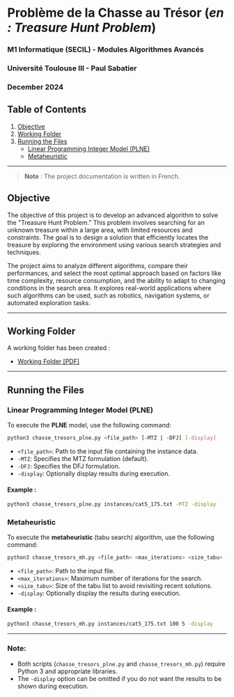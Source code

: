 # Problème de la Chasse au Trésor (*en : Treasure Hunt Problem*)

### M1 Informatique (SECIL) - Modules Algorithmes Avancés
### Université Toulouse III - Paul Sabatier 
### December 2024

## Table of Contents
1. [Objective](#objective)
2. [Working Folder](#working-folder)
3. [Running the Files](#running-the-files)
   - [Linear Programming Integer Model (PLNE)](#linear-programming-integer-model-plne)
   - [Metaheuristic](#metaheuristic)

---

> **Note** : The project documentation is written in French.

## Objective
The objective of this project is to develop an advanced algorithm to solve the "Treasure Hunt Problem." This problem involves searching for an unknown treasure within a large area, with limited resources and constraints. The goal is to design a solution that efficiently locates the treasure by exploring the environment using various search strategies and techniques.

The project aims to analyze different algorithms, compare their performances, and select the most optimal approach based on factors like time complexity, resource consumption, and the ability to adapt to changing conditions in the search area. It explores real-world applications where such algorithms can be used, such as robotics, navigation systems, or automated exploration tasks.

---

## Working Folder

A working folder has been created :
- [Working Folder [PDF]](./Compte_Rendu.pdf)

---

## Running the Files

### Linear Programming Integer Model (PLNE)

To execute the **PLNE** model, use the following command:

```bash
python3 chasse_tresors_plne.py <file_path> [-MTZ | -DFJ] [-display]
```

- `<file_path>`: Path to the input file containing the instance data.
- `-MTZ`: Specifies the MTZ formulation (default).
- `-DFJ`: Specifies the DFJ formulation.
- `-display`: Optionally display results during execution.

#### Example :
```bash
python3 chasse_tresors_plne.py instances/cat5_175.txt -MTZ -display
```

### Metaheuristic

To execute the **metaheuristic** (tabu search) algorithm, use the following command:

```bash
python3 chasse_tresors_mh.py <file_path> <max_iterations> <size_tabu> [-display]
```

- `<file_path>`: Path to the input file.
- `<max_iterations>`: Maximum number of iterations for the search.
- `<size_tabu>`: Size of the tabu list to avoid revisiting recent solutions.
- `-display`: Optionally display the results during execution.

#### Example :
```bash
python3 chasse_tresors_mh.py instances/cat5_175.txt 100 5 -display
```

---

### Note:
- Both scripts (`chasse_tresors_plne.py` and `chasse_tresors_mh.py`) require Python 3 and appropriate libraries.
- The `-display` option can be omitted if you do not want the results to be shown during execution.
